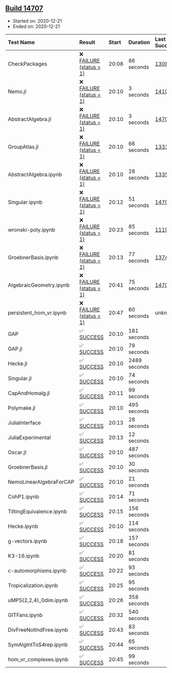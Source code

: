 ## [Build 14707](https://oscarci.mathematik.uni-kl.de/job/oscar/14707/)

* Started on: 2020-12-21
* Ended on: 2020-12-21

| Test Name    | Result | Start | Duration | Last Success | First Failure |
|:-------------|:-------|:------|:---------|:-------------|:--------------|
| CheckPackages | ❌ [FAILURE (status = 1)](https://oscarci.mathematik.uni-kl.de/job/oscar/14707/artifact/logs/build-14707/CheckPackages.log) | 20:08 | 86 seconds | [13085](https://oscarci.mathematik.uni-kl.de/job/oscar/13085/) | [13086](https://oscarci.mathematik.uni-kl.de/job/oscar/13086/) |
| Nemo.jl | ❌ [FAILURE (status = 1)](https://oscarci.mathematik.uni-kl.de/job/oscar/14707/artifact/logs/build-14707/Nemo.jl.log) | 20:10 | 3 seconds | [14101](https://oscarci.mathematik.uni-kl.de/job/oscar/14101/) | [14102](https://oscarci.mathematik.uni-kl.de/job/oscar/14102/) |
| AbstractAlgebra.jl | ❌ [FAILURE (status = 1)](https://oscarci.mathematik.uni-kl.de/job/oscar/14707/artifact/logs/build-14707/AbstractAlgebra.jl.log) | 20:10 | 3 seconds | [14701](https://oscarci.mathematik.uni-kl.de/job/oscar/14701/) | [14702](https://oscarci.mathematik.uni-kl.de/job/oscar/14702/) |
| GroupAtlas.jl | ❌ [FAILURE (status = 1)](https://oscarci.mathematik.uni-kl.de/job/oscar/14707/artifact/logs/build-14707/GroupAtlas.jl.log) | 20:10 | 66 seconds | [13311](https://oscarci.mathematik.uni-kl.de/job/oscar/13311/) | [13312](https://oscarci.mathematik.uni-kl.de/job/oscar/13312/) |
| AbstractAlgebra.ipynb | ❌ [FAILURE (status = 1)](https://oscarci.mathematik.uni-kl.de/job/oscar/14707/artifact/logs/build-14707/AbstractAlgebra.ipynb.log) | 20:10 | 28 seconds | [13355](https://oscarci.mathematik.uni-kl.de/job/oscar/13355/) | [13356](https://oscarci.mathematik.uni-kl.de/job/oscar/13356/) |
| Singular.ipynb | ❌ [FAILURE (status = 1)](https://oscarci.mathematik.uni-kl.de/job/oscar/14707/artifact/logs/build-14707/Singular.ipynb.log) | 20:12 | 51 seconds | [14701](https://oscarci.mathematik.uni-kl.de/job/oscar/14701/) | [14702](https://oscarci.mathematik.uni-kl.de/job/oscar/14702/) |
| wronski-poly.ipynb | ❌ [FAILURE (status = 1)](https://oscarci.mathematik.uni-kl.de/job/oscar/14707/artifact/logs/build-14707/wronski-poly.ipynb.log) | 20:23 | 85 seconds | [11192](https://oscarci.mathematik.uni-kl.de/job/oscar/11192/) | [11193](https://oscarci.mathematik.uni-kl.de/job/oscar/11193/) |
| GroebnerBasis.ipynb | ❌ [FAILURE (status = 1)](https://oscarci.mathematik.uni-kl.de/job/oscar/14707/artifact/logs/build-14707/GroebnerBasis.ipynb.log) | 20:13 | 77 seconds | [13748](https://oscarci.mathematik.uni-kl.de/job/oscar/13748/) | [13749](https://oscarci.mathematik.uni-kl.de/job/oscar/13749/) |
| AlgebraicGeometry.ipynb | ❌ [FAILURE (status = 1)](https://oscarci.mathematik.uni-kl.de/job/oscar/14707/artifact/logs/build-14707/AlgebraicGeometry.ipynb.log) | 20:41 | 75 seconds | [14701](https://oscarci.mathematik.uni-kl.de/job/oscar/14701/) | [14702](https://oscarci.mathematik.uni-kl.de/job/oscar/14702/) |
| persistent_hom_vr.ipynb | ❌ [FAILURE (status = 1)](https://oscarci.mathematik.uni-kl.de/job/oscar/14707/artifact/logs/build-14707/persistent_hom_vr.ipynb.log) | 20:47 | 60 seconds | unknown | unknown |
| GAP | ✅ [SUCCESS](https://oscarci.mathematik.uni-kl.de/job/oscar/14707/artifact/logs/build-14707/GAP.log) | 20:10 | 181 seconds |  |  |
| GAP.jl | ✅ [SUCCESS](https://oscarci.mathematik.uni-kl.de/job/oscar/14707/artifact/logs/build-14707/GAP.jl.log) | 20:10 | 79 seconds |  |  |
| Hecke.jl | ✅ [SUCCESS](https://oscarci.mathematik.uni-kl.de/job/oscar/14707/artifact/logs/build-14707/Hecke.jl.log) | 20:10 | 2489 seconds |  |  |
| Singular.jl | ✅ [SUCCESS](https://oscarci.mathematik.uni-kl.de/job/oscar/14707/artifact/logs/build-14707/Singular.jl.log) | 20:10 | 74 seconds |  |  |
| CapAndHomalg.jl | ✅ [SUCCESS](https://oscarci.mathematik.uni-kl.de/job/oscar/14707/artifact/logs/build-14707/CapAndHomalg.jl.log) | 20:11 | 99 seconds |  |  |
| Polymake.jl | ✅ [SUCCESS](https://oscarci.mathematik.uni-kl.de/job/oscar/14707/artifact/logs/build-14707/Polymake.jl.log) | 20:10 | 495 seconds |  |  |
| JuliaInterface | ✅ [SUCCESS](https://oscarci.mathematik.uni-kl.de/job/oscar/14707/artifact/logs/build-14707/JuliaInterface.log) | 20:13 | 28 seconds |  |  |
| JuliaExperimental | ✅ [SUCCESS](https://oscarci.mathematik.uni-kl.de/job/oscar/14707/artifact/logs/build-14707/JuliaExperimental.log) | 20:13 | 12 seconds |  |  |
| Oscar.jl | ✅ [SUCCESS](https://oscarci.mathematik.uni-kl.de/job/oscar/14707/artifact/logs/build-14707/Oscar.jl.log) | 20:10 | 487 seconds |  |  |
| GroebnerBasis.jl | ✅ [SUCCESS](https://oscarci.mathematik.uni-kl.de/job/oscar/14707/artifact/logs/build-14707/GroebnerBasis.jl.log) | 20:10 | 30 seconds |  |  |
| NemoLinearAlgebraForCAP | ✅ [SUCCESS](https://oscarci.mathematik.uni-kl.de/job/oscar/14707/artifact/logs/build-14707/NemoLinearAlgebraForCAP.log) | 20:10 | 21 seconds |  |  |
| CohP1.ipynb | ✅ [SUCCESS](https://oscarci.mathematik.uni-kl.de/job/oscar/14707/artifact/logs/build-14707/CohP1.ipynb.log) | 20:14 | 71 seconds |  |  |
| TiltingEquivalence.ipynb | ✅ [SUCCESS](https://oscarci.mathematik.uni-kl.de/job/oscar/14707/artifact/logs/build-14707/TiltingEquivalence.ipynb.log) | 20:15 | 156 seconds |  |  |
| Hecke.ipynb | ✅ [SUCCESS](https://oscarci.mathematik.uni-kl.de/job/oscar/14707/artifact/logs/build-14707/Hecke.ipynb.log) | 20:10 | 114 seconds |  |  |
| g-vectors.ipynb | ✅ [SUCCESS](https://oscarci.mathematik.uni-kl.de/job/oscar/14707/artifact/logs/build-14707/g-vectors.ipynb.log) | 20:18 | 157 seconds |  |  |
| K3-16.ipynb | ✅ [SUCCESS](https://oscarci.mathematik.uni-kl.de/job/oscar/14707/artifact/logs/build-14707/K3-16.ipynb.log) | 20:20 | 81 seconds |  |  |
| c-automorphisms.ipynb | ✅ [SUCCESS](https://oscarci.mathematik.uni-kl.de/job/oscar/14707/artifact/logs/build-14707/c-automorphisms.ipynb.log) | 20:22 | 93 seconds |  |  |
| Tropicalization.ipynb | ✅ [SUCCESS](https://oscarci.mathematik.uni-kl.de/job/oscar/14707/artifact/logs/build-14707/Tropicalization.ipynb.log) | 20:25 | 95 seconds |  |  |
| uMPS(2,2,4)_0dim.ipynb | ✅ [SUCCESS](https://oscarci.mathematik.uni-kl.de/job/oscar/14707/artifact/logs/build-14707/uMPS-2-2-4-_0dim.ipynb.log) | 20:26 | 358 seconds |  |  |
| GITFans.ipynb | ✅ [SUCCESS](https://oscarci.mathematik.uni-kl.de/job/oscar/14707/artifact/logs/build-14707/GITFans.ipynb.log) | 20:32 | 540 seconds |  |  |
| DivFreeNotIndFree.ipynb | ✅ [SUCCESS](https://oscarci.mathematik.uni-kl.de/job/oscar/14707/artifact/logs/build-14707/DivFreeNotIndFree.ipynb.log) | 20:43 | 83 seconds |  |  |
| SymAlgIntToS4rep.ipynb | ✅ [SUCCESS](https://oscarci.mathematik.uni-kl.de/job/oscar/14707/artifact/logs/build-14707/SymAlgIntToS4rep.ipynb.log) | 20:44 | 65 seconds |  |  |
| hom_vr_complexes.ipynb | ✅ [SUCCESS](https://oscarci.mathematik.uni-kl.de/job/oscar/14707/artifact/logs/build-14707/hom_vr_complexes.ipynb.log) | 20:45 | 99 seconds |  |  |
